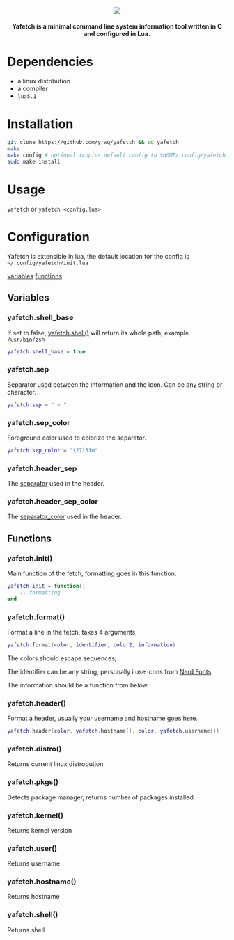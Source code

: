 <p align="center"> <img src="http://0x0.st/-P91.png"> </p>

<h4 align="center">Yafetch is a minimal command line system information tool written in C and configured in Lua. </h4>

# Dependencies

- a linux distribution
- a compiler
- `lua5.1`

# Installation

```zsh
git clone https://github.com/yrwq/yafetch && cd yafetch
make
make config # optional (copies default config to $HOME/.config/yafetch)
sudo make install
```

# Usage

`yafetch` or `yafetch <config.lua>`

# Configuration

Yafetch is extensible in lua, the default location for the config is `~/.config/yafetch/init.lua`

[variables](https://github.com/yrwq/yafetch#variables)
[functions](https://github.com/yrwq/yafetch#functions)

## Variables

### yafetch.shell_base

If set to false, [yafetch.shell()](#yafetch.shell()) will return its whole path, example `/usr/bin/zsh`

```lua
yafetch.shell_base = true
```

### yafetch.sep

Separator used between the information and the icon.
Can be any string or character.

```lua
yafetch.sep = " ~ "
```

### yafetch.sep_color

Foreground color used to colorize the separator.

```lua
yafetch.sep_color = "\27[31m"
```

### yafetch.header_sep

The [separator](#yafetch.sep) used in the header.

### yafetch.header_sep_color

The [separator_color](#yafetch.sep_color) used in the header.

## Functions

### yafetch.init()

Main function of the fetch, formatting goes in this function.

```lua
yafetch.init = function()
    -- formatting
end
```

### yafetch.format()

Format a line in the fetch, takes 4 arguments,

```lua
yafetch.format(color, identifier, color2, information)
```

The colors should escape sequences,

The identifier can be any string, personally i use icons from [Nerd Fonts](https://github.com/ryanoasis/nerd-fonts)

The information should be a function from below.

### yafetch.header()

Format a header, usually your username and hostname goes here.

```lua
yafetch.header(color, yafetch.hostname(), color, yafetch.username())
```

### yafetch.distro()

Returns current linux distrobution

### yafetch.pkgs()

Detects package manager, returns number of packages installed.

### yafetch.kernel()

Returns kernel version

### yafetch.user()

Returns username

### yafetch.hostname()

Returns hostname

### yafetch.shell()

Returns shell

